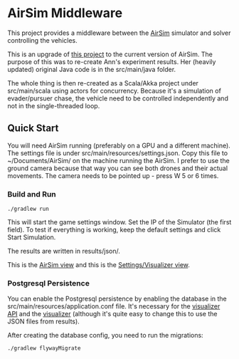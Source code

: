 # AirSim Middleware
This project provides a middleware between the [AirSim](https://github.com/Microsoft/AirSim)
 simulator and solver controlling the vehicles.

This is an upgrade of [this project](https://github.com/jelaredulla/thesis) to the current version of AirSim.
The purpose of this was to re-create Ann's experiment results. 
Her (heavily updated) original Java code is in the src/main/java folder.

The whole thing is then re-created as a Scala/Akka project under src/main/scala using actors for concurrency.
Because it's a simulation of evader/pursuer chase, the vehicle need to be controlled independently and not in the single-threaded loop.

## Quick Start
You will need AirSim running (preferably on a GPU and a different machine). The settings file is under src/main/resources/settings.json.
Copy this file to ~/Documents/AirSim/ on the machine running the AirSim.
I prefer to use the ground camera because that way you can see both drones and their actual movements. 
The camera needs to be pointed up - press W 5 or 6 times.

### Build and Run
    
    ./gradlew run

This will start the game settings window. Set the IP of the Simulator (the first field). 
To test if everything is working, keep the default settings and click Start Simulation.

The results are written in results/json/.

This is the [AirSim view](https://drive.google.com/file/d/1FpvNmZjIzIqehShiZJcGWPfyqkQRIskQ/view?usp=sharing)
and this is the [Settings/Visualizer view](https://drive.google.com/file/d/1FikohU1DVHKhRdBkIKxqSHDelCDuLUtG/view?usp=sharing).

### Postgresql Persistence
You can enable the Postgresql persistence by enabling the database in the src/main/resources/application.conf file.
It's necessary for the [visualizer API](https://github.com/homicidal-chauffeur/hc-analyzer-api) 
and the [visualizer](https://github.com/homicidal-chauffeur/hc-analyzer-ng) (although it's quite easy to change this to use the JSON files from results).

After creating the database config, you need to run the migrations:

    ./gradlew flywayMigrate
